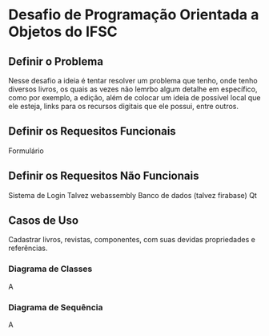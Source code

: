 # Desafio de Programação Orientada a Objetos do IFSC

## Definir o Problema
Nesse desafio a ideia é tentar resolver um problema que tenho, onde tenho diversos livros, os quais as vezes não lemrbo algum detalhe em específico, como por exemplo, a edição, além de colocar um ideia de possível local que ele esteja, links para os recursos digitais que ele possui, entre outros.

## Definir os Requesitos Funcionais
Formulário


## Definir os Requesitos Não Funcionais
Sistema de Login
Talvez webassembly
Banco de dados (talvez firabase)
Qt

## Casos de Uso
Cadastrar livros, revistas, componentes, com suas devidas propriedades e referências.

### Diagrama de Classes
A

### Diagrama de Sequência
A